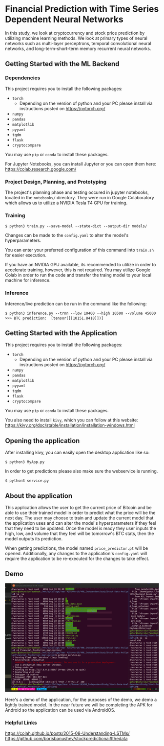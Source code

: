 # Financial Prediction with Time Series Dependent Neural Networks

In this study, we look at cryptocurrency and stock price prediction by utilizing machine learning methods. We look at primary types of neural networks such as multi-layer perceptrons, temporal convolutional neural networks, and long-term-short-term memory recurrent neural networks.   

## Getting Started with the ML Backend

### Dependencies
This project requires you to install the following packages:
* `torch`
    * Depending on the version of python and your PC please install via instructions posted on https://pytorch.org/
* `numpy`
* `pandas`
* `matplotlib`
* `pyyaml`
* `tqdm`
* `flask`
* `cryptocompare`

You may use `pip` or `conda` to install these packages.

For Jupyter Notebooks, you can install Jupyter or you can open them here: https://colab.research.google.com/

### Project Design, Planning, and Prototyping

The project's planning phase and testing occured in jupyter notebooks, located in the `notebooks/` directory. They were run in Google Colaboratory which allows us to utilize a NVIDIA Tesla T4 GPU for training. 

### Training 
```
$ python3 train.py --save-model --state-dict --output-dir models/
```

Changes can be made to the `config.yaml` to alter the model's hyperparameters.

You can enter your preferred configuration of this command into `train.sh` for easier execution.

If you have an NVIDIA GPU available, its recommended to utilize in order to accelerate training,
however, this is not required. You may utilize Google Colab in order to run the code and transfer the traing model to 
your local machine for inference. 

### Inference

Inference/live prediction can be run in the command like the following:

```
$ python3 inference.py --trnn --low 10400 --high 10500 --volume 45000
>>> BTC prediction:  [tensor([[10151.8418]])]
```

## Getting Started with the Application
This project requires you to install the following packages:
* `torch`
    * Depending on the version of python and your PC please install via instructions posted on https://pytorch.org/
* `numpy`
* `pandas`
* `matplotlib`
* `pyyaml`
* `tqdm`
* `flask`
* `cryptocompare`

You may use `pip` or `conda` to install these packages.

You also need to install `kivy`, which you can follow at this website:  
https://kivy.org/doc/stable/installation/installation-windows.html

## Opening the application

After installing kivy, you can easily open the desktop application like so:
```
$ python3 MyApp.py
```

In order to get predictions please also make sure the webservice is running.
```
$ python3 service.py
```

## About the application

This application allows the user to get the current price of Bitcoin and be able to use
their trained model in order to predict what the price will be the next day. The user
may choose to train and update the current model that the application uses and can alter
the model's hyperparameters if they feel that they need to be updated. Once the model is ready
they user inputs the high, low, and volume that they feel will be tomorrow's BTC stats, then the
model outputs its prediction.

When getting predictions, the model named `price_predictor.pt` will be opened.
Additionally, any changes to the application's `config.yaml` will require the
application to be re-executed for the changes to take effect.

## Demo

![App](images/2019_8_23_application_desktop.gif "AppDemo")

Here's a demo of the application, for the purposes of the demo, we demo a lightly trained model.
In the near future we will be completing the APK for Android so the application can be used via 
AndroidOS.


### Helpful Links
https://colah.github.io/posts/2015-08-Understanding-LSTMs/  
https://github.com/borisbanushev/stockpredictionai#thedata